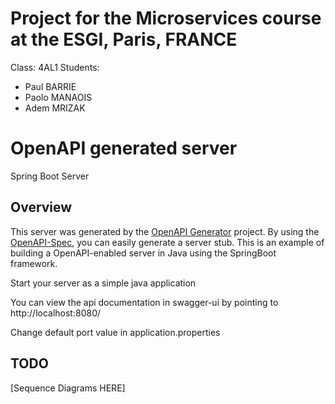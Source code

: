 # Project for the Microservices course at the ESGI, Paris, FRANCE

Class: 4AL1
Students:  
+ Paul BARRIE
+ Paolo MANAOIS
+ Adem MRIZAK

# OpenAPI generated server

Spring Boot Server


## Overview
This server was generated by the [OpenAPI Generator](https://openapi-generator.tech) project.
By using the [OpenAPI-Spec](https://openapis.org), you can easily generate a server stub.
This is an example of building a OpenAPI-enabled server in Java using the SpringBoot framework.

Start your server as a simple java application

You can view the api documentation in swagger-ui by pointing to
http://localhost:8080/

Change default port value in application.properties

## TODO  
[Sequence Diagrams HERE]